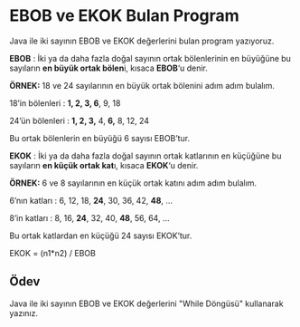 # EBOB ve EKOK Bulan Program

Java ile iki sayının EBOB ve EKOK değerlerini bulan program yazıyoruz.

**EBOB** : İki ya da daha fazla doğal sayının ortak bölenlerinin en büyüğüne bu sayıların **en büyük ortak bölen**i, kısaca **EBOB**‘u denir.

**ÖRNEK:** 18 ve 24 sayılarının en büyük ortak bölenini adım adım bulalım.

18’in bölenleri : **1, 2, 3, 6**, 9, 18

24’ün bölenleri : **1, 2, 3,** 4, **6,** 8, 12, 24

Bu ortak bölenlerin en büyüğü 6 sayısı EBOB’tur.

**EKOK** : İki ya da daha fazla doğal sayının ortak katlarının en küçüğüne bu sayıların **en küçük ortak kat**ı, kısaca **EKOK**‘u denir. 

**ÖRNEK:** 6 ve 8 sayılarının en küçük ortak katını adım adım bulalım.

6’nın katları : 6, 12, 18, **24**, 30, 36, 42, **48**, …

8’in katları : 8, 16, **24**, 32, 40, **48**, 56, 64, …

Bu ortak katlardan en küçüğü 24 sayısı EKOK’tur.

EKOK = (n1*n2) / EBOB

## Ödev

Java ile iki sayının EBOB ve EKOK değerlerini "While Döngüsü" kullanarak yazınız.

